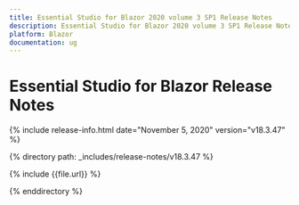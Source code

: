 ```yaml
---
title: Essential Studio for Blazor 2020 volume 3 SP1 Release Notes  
description: Essential Studio for Blazor 2020 volume 3 SP1 Release Notes  
platform: Blazor
documentation: ug
---
```


# Essential Studio for Blazor  Release Notes  

{% include release-info.html date="November 5, 2020"  version="v18.3.47" %} 

{% directory path: _includes/release-notes/v18.3.47 %}

{% include {{file.url}} %}

{% enddirectory %}

